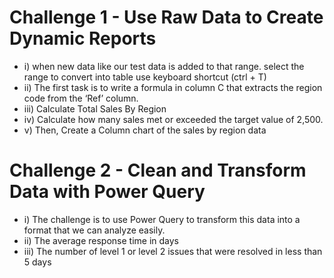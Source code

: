 # Challenge 1 - Use Raw Data to Create Dynamic Reports
* i) when new data like our test data is added to that range. 
select the range to convert into table use keyboard shortcut (ctrl + T)
* ii) The first task is to write a formula in column C that extracts the region code from the ‘Ref’ column.
* iii) Calculate Total Sales By Region
* iv) Calculate how many sales met or exceeded the target value of 2,500.
* v) Then, Create a Column chart of the sales by region data 

# Challenge 2 - Clean and Transform Data with Power Query
* i) The challenge is to use Power Query to transform this data into a format that we can analyze easily.
* ii) The average response time in days
* iii) The number of level 1 or level 2 issues that were resolved in less than 5 days

